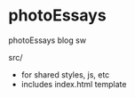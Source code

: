 # photoEssays
photoEssays blog sw

src/
* for shared styles, js, etc
* includes index.html template

